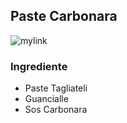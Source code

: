 ## Paste Carbonara


![mylink](.https://github.com/dezGusty/saturn-2022/blob/main/imagini/paste_carbonara.jpg?raw=true)


### Ingrediente

- Paste Tagliateli
- Guancialle
- Sos Carbonara
